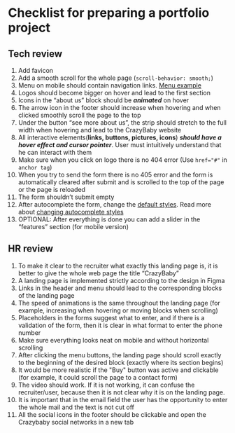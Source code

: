 
# Checklist for preparing a portfolio project

## Tech review

1. Add favicon
2. Add a smooth scroll for the whole page (`scroll-behavior: smooth;`)
3. Menu on mobile should contain navigation links. [Menu example](http://joxi.ru/VrwJRDPcoOzEZA)
4. Logos should become bigger on hover and lead to the first section
5. Icons in the “about us” block should be ***animated*** on hover
6. The arrow icon in the footer should increase when hovering and when clicked smoothly scroll the page to the top
7. Under the button “see more about us”, the strip should stretch to the full width when hovering and lead to the CrazyBaby website
8. All interactive elements(**links, buttons, pictures, icons**) ***should have a hover effect and cursor pointer***. User must intuitively understand that he can interact with them
9. Make sure when you click on logo there is no 404 error (Use `href="#"` in `anchor tag`)
10. When you try to send the form there is no 405 error and the form is automatically cleared after submit and is scrolled to the top of the page or the page is reloaded
11. The form shouldn’t submit empty
12. After autocomplete the form, change the [default styles](http://joxi.ru/xAeW7w9CMp9GPm). Read more about [changing autocomplete styles](https://css-tricks.com/snippets/css/change-autocomplete-styles-webkit-browsers/)
13. OPTIONAL: After everything is done you can add a slider in the “features” section (for mobile version)

## HR review

1. To make it clear to the recruiter what exactly this landing page is, it is better to give the whole web page the title “CrazyBaby”
2. A landing page is implemented strictly according to the design in Figma
3. Links in the header and menu should lead to the corresponding blocks of the landing page
4. The speed of animations is the same throughout the landing page (for example, increasing when hovering or moving blocks when scrolling)
5. Placeholders in the forms suggest what to enter, and if there is a validation of the form, then it is clear in what format to enter the phone number
6. Make sure everything looks neat on mobile and without horizontal scrolling
7. After clicking the menu buttons, the landing page should scroll exactly to the beginning of the desired block (exactly where its section begins)
8. It would be more realistic if the "Buy" button was active and clickable (for example, it could scroll the page to a contact form)
9. The video should work. If it is not working, it can confuse the recruiter/user, because then it is not clear why it is on the landing page.
10. It is important that in the email field the user has the opportunity to enter the whole mail and the text is not cut off
11. All the social icons in the footer should be clickable and open the Crazybaby social networks in a new tab
